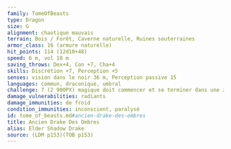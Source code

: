 ```yaml
---
family: TomeOfBeasts
type: Dragon
size: G
alignment: chaotique mauvais
terrain: Bois / Forêt, Caverne naturelle, Ruines souterraines
armor_class: 16 (armure naturelle)
hit_points: 114 (12d10+48)
speed: 6 m, vol 18 m
saving_throws: Dex+4, Con +7, Cha+4
skills: Discrétion +7, Perception +5
senses: vision dans le noir 36 m, Perception passive 15
languages: commun, draconique, umbral
challenge: 7 (2 900PX) magique doit commencer et se terminer dans une zone de lumière faible ou de ténèbres, et ces deux zones ne peuvent pas être distantes de plus de 18mètres.
damage_vulnerabilities: radiants
damage_immunities: de froid
condition_immunities: inconscient, paralysé
id: tome_of_beasts.md#ancien-drake-des-ombres
title: Ancien Drake Des Ombres
alias: Elder Shadow Drake
source: (LDM p153)(TOB p153)
---
```



